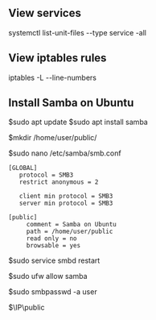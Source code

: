 ## View services
systemctl list-unit-files --type service -all

## View iptables rules
iptables -L --line-numbers

## Install Samba on Ubuntu
$sudo apt update
$sudo apt install samba

$mkdir /home/user/public/

$sudo nano /etc/samba/smb.conf

```
[GLOBAL]
   protocol = SMB3
   restrict anonymous = 2
 
   client min protocol = SMB3
   server min protocol = SMB3

[public]
     comment = Samba on Ubuntu
     path = /home/user/public
     read only = no
     browsable = yes
```

$sudo service smbd restart

$sudo ufw allow samba

$sudo smbpasswd -a user

$\\IP\public



